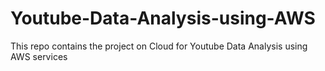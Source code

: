 # Youtube-Data-Analysis-using-AWS
This repo contains the project on Cloud for Youtube Data Analysis using AWS services 

